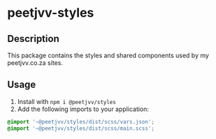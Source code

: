 # peetjvv-styles

## Description

This package contains the styles and shared components used by my peetjvv.co.za sites.

## Usage

1. Install with `npm i @peetjvv/styles`
2. Add the following imports to your application:

```scss
@import '~@peetjvv/styles/dist/scss/vars.json';
@import '~@peetjvv/styles/dist/scss/main.scss';
```
